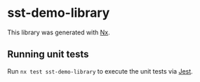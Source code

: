 # sst-demo-library

This library was generated with [Nx](https://nx.dev).

## Running unit tests

Run `nx test sst-demo-library` to execute the unit tests via [Jest](https://jestjs.io).
